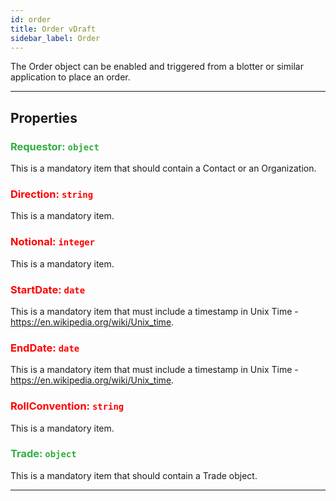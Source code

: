 ```yaml
---
id: order
title: Order vDraft
sidebar_label: Order
---
```


The Order object can be enabled and triggered from a blotter or similar application to place an order.

---

## Properties

###  <span style="color:#2faf40">Requestor: `object`</span>

This is a mandatory item that should contain a Contact or an Organization.

###  <span style="color:#ff0000">Direction: `string`</span>

This is a mandatory item.

###  <span style="color:#ff0000">Notional: `integer`</span>

This is a mandatory item.

###  <span style="color:#ff0000">StartDate: `date`</span>

This is a mandatory item that must include a timestamp in Unix Time - https://en.wikipedia.org/wiki/Unix_time.

###  <span style="color:#ff0000">EndDate: `date`</span>

This is a mandatory item that must include a timestamp in Unix Time - https://en.wikipedia.org/wiki/Unix_time.

###  <span style="color:#ff0000">RollConvention: `string`</span>

This is a mandatory item.

###  <span style="color:#2faf40">Trade: `object`</span>

This is a mandatory item that should contain a Trade object.

---
